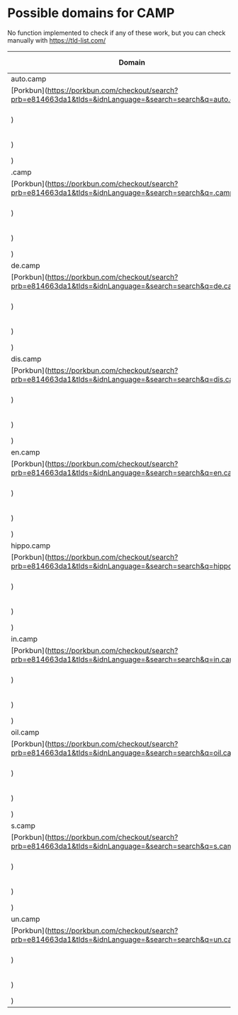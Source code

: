 # Possible domains for CAMP

No function implemented to check if any of these work, but you can check manually with https://tld-list.com/

| Domain | Porkbun | NameCheap | Google Domains |
|---|---|---|---|
| auto.camp | [Porkbun](https://porkbun.com/checkout/search?prb=e814663da1&tlds=&idnLanguage=&search=search&q=auto.camp) | [Namecheap](https://www.namecheap.com/domains/registration/results/?domain=auto.camp) | [Google](https://domains.google.com/registrar/search?searchTerm=auto.camp) |
| .camp | [Porkbun](https://porkbun.com/checkout/search?prb=e814663da1&tlds=&idnLanguage=&search=search&q=.camp) | [Namecheap](https://www.namecheap.com/domains/registration/results/?domain=.camp) | [Google](https://domains.google.com/registrar/search?searchTerm=.camp) |
| de.camp | [Porkbun](https://porkbun.com/checkout/search?prb=e814663da1&tlds=&idnLanguage=&search=search&q=de.camp) | [Namecheap](https://www.namecheap.com/domains/registration/results/?domain=de.camp) | [Google](https://domains.google.com/registrar/search?searchTerm=de.camp) |
| dis.camp | [Porkbun](https://porkbun.com/checkout/search?prb=e814663da1&tlds=&idnLanguage=&search=search&q=dis.camp) | [Namecheap](https://www.namecheap.com/domains/registration/results/?domain=dis.camp) | [Google](https://domains.google.com/registrar/search?searchTerm=dis.camp) |
| en.camp | [Porkbun](https://porkbun.com/checkout/search?prb=e814663da1&tlds=&idnLanguage=&search=search&q=en.camp) | [Namecheap](https://www.namecheap.com/domains/registration/results/?domain=en.camp) | [Google](https://domains.google.com/registrar/search?searchTerm=en.camp) |
| hippo.camp | [Porkbun](https://porkbun.com/checkout/search?prb=e814663da1&tlds=&idnLanguage=&search=search&q=hippo.camp) | [Namecheap](https://www.namecheap.com/domains/registration/results/?domain=hippo.camp) | [Google](https://domains.google.com/registrar/search?searchTerm=hippo.camp) |
| in.camp | [Porkbun](https://porkbun.com/checkout/search?prb=e814663da1&tlds=&idnLanguage=&search=search&q=in.camp) | [Namecheap](https://www.namecheap.com/domains/registration/results/?domain=in.camp) | [Google](https://domains.google.com/registrar/search?searchTerm=in.camp) |
| oil.camp | [Porkbun](https://porkbun.com/checkout/search?prb=e814663da1&tlds=&idnLanguage=&search=search&q=oil.camp) | [Namecheap](https://www.namecheap.com/domains/registration/results/?domain=oil.camp) | [Google](https://domains.google.com/registrar/search?searchTerm=oil.camp) |
| s.camp | [Porkbun](https://porkbun.com/checkout/search?prb=e814663da1&tlds=&idnLanguage=&search=search&q=s.camp) | [Namecheap](https://www.namecheap.com/domains/registration/results/?domain=s.camp) | [Google](https://domains.google.com/registrar/search?searchTerm=s.camp) |
| un.camp | [Porkbun](https://porkbun.com/checkout/search?prb=e814663da1&tlds=&idnLanguage=&search=search&q=un.camp) | [Namecheap](https://www.namecheap.com/domains/registration/results/?domain=un.camp) | [Google](https://domains.google.com/registrar/search?searchTerm=un.camp) |
